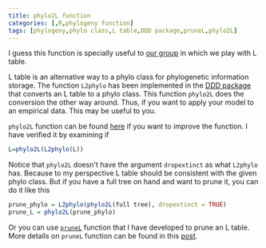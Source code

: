 ```yaml
---
title: phylo2L function
categories: [,R,phylogeny function]
tags: [phylogeny,phylo class,L table,DDD package,pruneL,phylo2L]
---
```


I guess this function is specially useful to [our group](https://www.rug.nl/staff/r.s.etienne/) in which we play with L table. 

L table is an alternative way to a phylo class for phylogenetic information storage. The function `L2phylo` has been implemented in the [DDD package](https://cran.r-project.org/web/packages/DDD/index.html) that converts an L table to a phylo class. This function `phylo2L` does the conversion the other way around. Thus, if you want to apply your model to an empirical data. This may be useful to you.

<!--more-->

`phylo2L` function can be found [here](https://github.com/xl0418/Code/blob/99133e6e5744be7382c038edc5701cd494d8e76c/Pro2/R_p2/phylo2L.R) if you want to improve the function. I have verified it by examining if 

```R  
L=phylo2L(L2phylo(L))
``` 

Notice that `phylo2L` doesn't have the argument `dropextinct` as what `L2phylo` has. Because to my perspective L table should be consistent with the given phylo class. But if you have a full tree on hand and want to prune it, you can do it like this

```R 
prune_phylo = L2phylo(phylo2L(full tree), dropextinct = TRUE)
prune_L = phylo2L(prune_phylo)
``` 

Or you can use [`pruneL`](https://github.com/xl0418/Code/blob/f4dfd4acc15af6855572fb4659f396cea14bb83b/Pro2/R_p2/pruneL.R) function that I have developed to prune an L table. More details on `pruneL` function can be found in this [post](https://xl0418.github.io/2018/10/24/2018-10-24-pruneLfunction/).